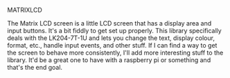 MATRIXLCD


The Matrix LCD screen is a little LCD screen that has a display area and input buttons. It's a bit fiddly to get set up properly. This library specifically deals with the LK204-7T-1U and lets you change the text, display colour, format, etc., handle input events, and other stuff. If I can find a way to get the screen to behave more consistently, I'll add more interesting stuff to the library. It'd be a great one to have with a raspberry pi or something and that's the end goal.